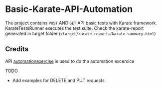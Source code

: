 # Basic-Karate-API-Automation

The project contains `POST` AND `GET` API basic tests with Karate framework.
KarateTestsRunner executes the test suite.
Check the karate-report generated in target folder (`/target/karate-reports/karate-summary.html`)

## Credits
API [automationexercise](https://www.automationexercise.com/api_list) is used to do the automation excersice

TODO
- Add examples for DELETE and PUT requests
